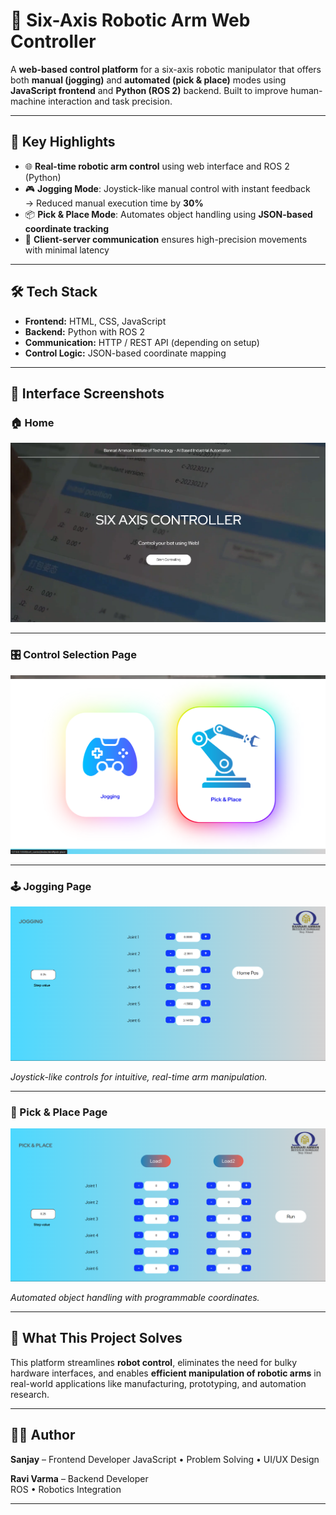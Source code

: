 # 🤖 Six-Axis Robotic Arm Web Controller

A **web-based control platform** for a six-axis robotic manipulator that offers both **manual (jogging)** and **automated (pick & place)** modes using **JavaScript frontend** and **Python (ROS 2)** backend. Built to improve human-machine interaction and task precision.

---

## 🚀 Key Highlights

- 🌐 **Real-time robotic arm control** using web interface and ROS 2 (Python)
- 🎮 **Jogging Mode**: Joystick-like manual control with instant feedback  
  → Reduced manual execution time by **30%**
- 📦 **Pick & Place Mode**: Automates object handling using **JSON-based coordinate tracking**
- 🔗 **Client-server communication** ensures high-precision movements with minimal latency

---

## 🛠️ Tech Stack

- **Frontend:** HTML, CSS, JavaScript  
- **Backend:** Python with ROS 2  
- **Communication:** HTTP / REST API (depending on setup)  
- **Control Logic:** JSON-based coordinate mapping

---

## 📸 Interface Screenshots

### 🏠 Home
![Home](./website-images/home.png)

---

### 🎛️ Control Selection Page
![Control Selection](./website-images/control-selection.png)

---

### 🕹️ Jogging Page
![Jogging Page](./website-images/jogging.png)

*Joystick-like controls for intuitive, real-time arm manipulation.*

---

### 🤖 Pick & Place Page
![Pick and Place](./website-images/pick-place.png)

*Automated object handling with programmable coordinates.*

---

## 🎯 What This Project Solves

This platform streamlines **robot control**, eliminates the need for bulky hardware interfaces, and enables **efficient manipulation of robotic arms** in real-world applications like manufacturing, prototyping, and automation research.

---

## 👨‍💻 Author

**Sanjay** – Frontend Developer 
JavaScript • Problem Solving • UI/UX Design

**Ravi Varma** – Backend Developer  
ROS • Robotics Integration 



---